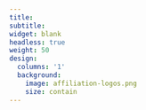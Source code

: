 ```yaml
---
title:
subtitle:
widget: blank
headless: true
weight: 50
design:
  columns: '1'
  background:
    image: affiliation-logos.png
    size: contain
---
```

